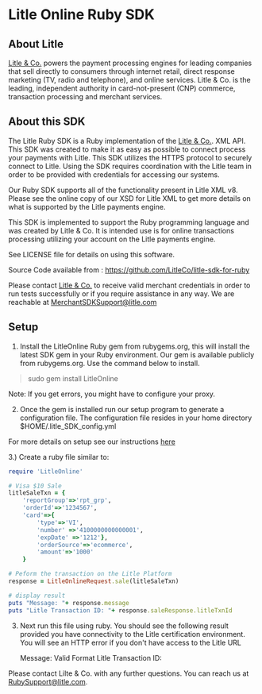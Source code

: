 Litle Online Ruby SDK
=====================

About Litle
------------
[Litle &amp; Co.](http://www.litle.com) powers the payment processing engines for leading companies that sell directly to consumers through  internet retail, direct response marketing (TV, radio and telephone), and online services. Litle & Co. is the leading, independent authority in card-not-present (CNP) commerce, transaction processing and merchant services.


About this SDK
--------------
The Litle Ruby SDK is a Ruby implementation of the [Litle &amp; Co.](http://www.litle.com). XML API. This SDK was created to make it as easy as possible to connect process your payments with Litle.  This SDK utilizes  the HTTPS protocol to securely connect to Litle.  Using the SDK requires coordination with the Litle team in order to be provided with credentials for accessing our systems.

Our Ruby SDK supports all of the functionality present in Litle XML v8. Please see the online copy of our XSD for Litle XML to get more details on what is supported by the Litle payments engine.

This SDK is implemented to support the Ruby programming language and was created by Litle & Co. It is intended use is for online transactions processing utilizing your account on the Litle payments engine.

See LICENSE file for details on using this software.

Source Code available from : https://github.com/LitleCo/litle-sdk-for-ruby

Please contact [Litle &amp; Co.](http://www.litle.com) to receive valid merchant credentials in order to run tests successfully or if you require assistance in any way.  We are reachable at MerchantSDKSupport@litle.com

Setup
-----

1) Install the LitleOnline Ruby gem from rubygems.org, this will install the latest SDK gem in your Ruby environment.
Our gem is available publicly from rubygems.org.  Use the command below to install.

>sudo gem install LitleOnline

Note: If you get errors, you might have to configure your proxy.

2) Once the gem is installed run our setup program to generate a configuration file.  The configuration file resides in your home directory
$HOME/.litle_SDK_config.yml

For more details on setup see our instructions [here](https://github.com/LitleCo/litle-sdk-for-ruby/blob/master/SETUP.md)

3.) Create a ruby file similar to:  

```ruby
require 'LitleOnline'

# Visa $10 Sale
litleSaleTxn = {
    'reportGroup'=>'rpt_grp',
    'orderId'=>'1234567',
    'card'=>{
        'type'=>'VI',
        'number' =>'4100000000000001',
        'expDate' =>'1212'},
        'orderSource'=>'ecommerce',
        'amount'=>'1000'
    }

# Peform the transaction on the Litle Platform
response = LitleOnlineRequest.sale(litleSaleTxn)

# display result
puts "Message: "+ response.message
puts "Litle Transaction ID: "+ response.saleResponse.litleTxnId
```

3) Next run this file using ruby. You should see the following result provided you have connectivity to the Litle certification environment.  You will see an HTTP error if you don't have access to the Litle URL

    Message: Valid Format
    Litle Transaction ID: <your-numeric-litle-txn-id>


Please contact Lilte & Co. with any further questions.   You can reach us at RubySupport@litle.com.
